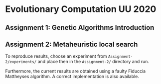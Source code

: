  # Evolutionary Computation UU 2020

 ## Assignment 1: Genetic Algorithms Introduction

 ## Assignment 2: Metaheuristic local search

 To reproduce results, choose an experiment from `Assignment-2/experiments/` and place then in the `Assignment-2/` directory and run.

 Furthermore, the current results are obtained using a faulty Fiduccia Mattheyses algorithm. A correct implementation is also available.

